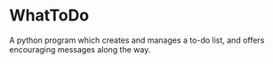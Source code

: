 WhatToDo
========

A python program which creates and manages a to-do list, and offers encouraging messages along the way.
